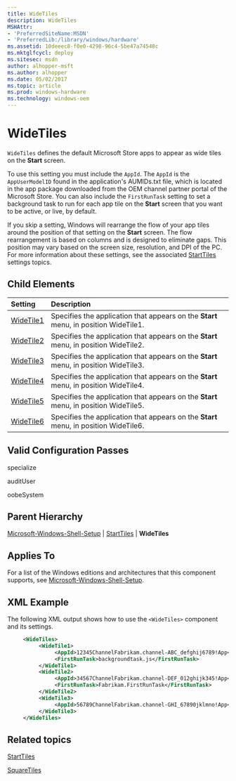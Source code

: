 ```yaml
---
title: WideTiles
description: WideTiles
MSHAttr:
- 'PreferredSiteName:MSDN'
- 'PreferredLib:/library/windows/hardware'
ms.assetid: 10deeec8-f0e0-4298-96c4-5be47a74548c
ms.mktglfcycl: deploy
ms.sitesec: msdn
author: alhopper-msft
ms.author: alhopper
ms.date: 05/02/2017
ms.topic: article
ms.prod: windows-hardware
ms.technology: windows-oem
---
```

# WideTiles

`WideTiles` defines the default Microsoft Store apps to appear as wide tiles on the **Start** screen.

To use this setting you must include the `AppId`. The `AppId` is the `AppUserModelID` found in the application's AUMIDs.txt file, which is located in the app package downloaded from the OEM channel partner portal of the Microsoft Store. You can also include the `FirstRunTask` setting to set a background task to run for each app tile on the **Start** screen that you want to be active, or live, by default.

If you skip a setting, Windows will rearrange the flow of your app tiles around the position of that setting on the **Start** screen. The flow rearrangement is based on columns and is designed to eliminate gaps. This position may vary based on the screen size, resolution, and DPI of the PC. For more information about these settings, see the associated [StartTiles](microsoft-windows-shell-setup-starttiles.md) settings topics.

## Child Elements

| Setting                 | Description                                                                           |
|:------------------------|:--------------------------------------------------------------------------------------|
| [WideTile1](microsoft-windows-shell-setup-starttiles-widetiles-widetile1.md) | Specifies the application that appears on the <strong>Start</strong> menu, in position WideTile1. |
| [WideTile2](microsoft-windows-shell-setup-starttiles-widetiles-widetile2.md) | Specifies the application that appears on the <strong>Start</strong> menu, in position WideTile2. |
| [WideTile3](microsoft-windows-shell-setup-starttiles-widetiles-widetile3.md) | Specifies the application that appears on the <strong>Start</strong> menu, in position WideTile3. |
| [WideTile4](microsoft-windows-shell-setup-starttiles-widetiles-widetile4.md) | Specifies the application that appears on the <strong>Start</strong> menu, in position WideTile4. |
| [WideTile5](microsoft-windows-shell-setup-starttiles-widetiles-widetile5.md) | Specifies the application that appears on the <strong>Start</strong> menu, in position WideTile5. |
| [WideTile6](microsoft-windows-shell-setup-starttiles-widetiles-widetile6.md) | Specifies the application that appears on the <strong>Start</strong> menu, in position WideTile6. |

## Valid Configuration Passes

specialize

auditUser

oobeSystem

## Parent Hierarchy

[Microsoft-Windows-Shell-Setup](microsoft-windows-shell-setup.md) | [StartTiles](microsoft-windows-shell-setup-starttiles.md) | **WideTiles**

## Applies To

For a list of the Windows editions and architectures that this component supports, see [Microsoft-Windows-Shell-Setup](microsoft-windows-shell-setup.md).

## XML Example

The following XML output shows how to use the `<WideTiles>` component and its settings.

```XML
     <WideTiles>
          <WideTile1>
               <AppId>12345ChannelFabrikam.channel-ABC_defghij6789!App</AppId>
               <FirstRunTask>backgroundtask.js</FirstRunTask>
          </WideTile1>
          <WideTile2>
               <AppId>34567ChannelFabrikam.channel-DEF_012ghijk345!App</AppId>
               <FirstRunTask>Fabrikam.FirstRunTask</FirstRunTask>
          </WideTile2>
          <WideTile3>
               <AppId>56789ChannelFabrikam.channel-GHI_67890jklmno!App</AppId>
          </WideTile3>
     </WideTiles>
```

## Related topics

[StartTiles](microsoft-windows-shell-setup-starttiles.md)

[SquareTiles](microsoft-windows-shell-setup-starttiles-squaretiles.md)
